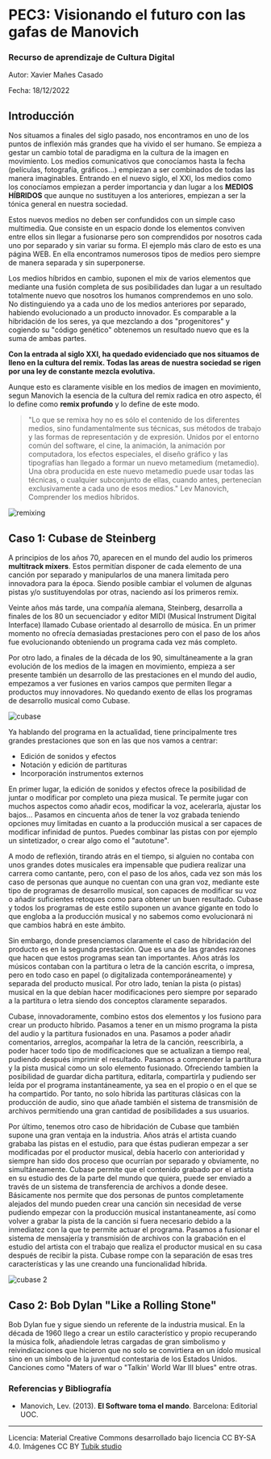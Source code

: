 # PEC3: Visionando el futuro con las gafas de Manovich 

### Recurso de aprendizaje de Cultura Digital 


Autor: Xavier Mañes Casado


Fecha: 18/12/2022



## Introducción


Nos situamos a finales del siglo pasado, nos encontramos en uno de los puntos de inflexión más grandes que ha vivido el ser humano. Se empieza a gestar un cambio total de paradigma en la cultura de la imagen en movimiento. Los medios comunicativos que conocíamos hasta la fecha (películas, fotografía, gráficos...) empiezan a ser combinados de todas las manera imaginables. 
Entrando en el nuevo siglo, el XXI, los medios como los conocíamos empiezan a perder importancia y dan lugar a los **MEDIOS HÍBRIDOS** que aunque no sustituyen a los anteriores, empiezan a ser la tónica general en nuestra sociedad.

Estos nuevos medios no deben ser confundidos con un simple caso multimedia. Que consiste en un espacio donde los elementos conviven entre ellos sin llegar a fusionarse pero son comprendidos por nosotros cada uno por separado y sin variar su forma. El ejemplo más claro de esto es una página WEB. En ella encontramos numerosos tipos de medios pero siempre de manera separada y sin superponerse. 

Los medios híbridos en cambio, suponen el mix de varios elementos que mediante una fusión completa de sus posibilidades dan lugar a un resultado totalmente nuevo que nosotros los humanos comprendemos en uno solo. No distinguiendo ya a cada uno de los medios anteriores por separado, habiendo evolucionado a un producto innovador. Es comparable a la hibridación de los seres, ya que mezclando a dos "progenitores" y cogiendo su "código genético" obtenemos un resultado nuevo que es la suma de ambas partes.

**Con la entrada al siglo XXI, ha quedado evidenciado que nos situamos de lleno en la cultura del remix. Todas las areas de nuestra sociedad se rigen por una ley de constante mezcla evolutiva.**

Aunque esto es claramente visible en los medios de imagen en movimiento, segun Manovich la esencia de la cultura del remix radica en otro aspecto, él lo define como **remix profundo** y lo define de este modo.

>"Lo que se remixa hoy no es sólo el contenido de los diferentes
medios, sino fundamentalmente sus técnicas, sus métodos de trabajo y las formas de
representación y de expresión. Unidos por el entorno común del software, el cine, la animación, la
animación por computadora, los efectos especiales, el diseño gráfico y las tipografías han llegado a
formar un nuevo metamedium (metamedio). Una obra producida en este nuevo metamedio puede
usar todas las técnicas, o cualquier subconjunto de ellas, cuando antes, pertenecían
exclusivamente a cada uno de esos medios." Lev Manovich, Comprender los medios híbridos.

![remixing](https://cultmixjuan.files.wordpress.com/2017/10/descarga1.jpg?w=1000)




## Caso 1: Cubase de Steinberg

A principios de los años 70, aparecen en el mundo del audio los primeros **multitrack mixers**. Estos permitían disponer de cada elemento de una canción por separado y manipularlos de una manera limitada pero innovadora para la época. Siendo posible cambiar el volumen de algunas pistas y/o sustituyendolas por otras, naciendo así los primeros remix.

Veinte años más tarde, una compañía alemana, Steinberg, desarrolla a finales de los 80 un secuenciador y editor MIDI (Musical Instrument Digital Interface) llamado Cubase orientado al desarrollo de música. En un primer momento no ofrecía demasiadas prestaciones pero con el paso de los años fue evolucionando obteniendo un programa cada vez más completo.

Por otro lado, a finales de la década de los 90, simultáneamente a la gran evolución de los medios de la imagen en movimiento, empieza a ser presente también un desarrollo de las prestaciones en el mundo del audio, empezamos a ver fusiones en varios campos que permiten llegar a productos muy innovadores. No quedando exento de ellas los programas de desarrollo musical como Cubase.

![cubase](https://www.futuremusic-es.com/wp-content/uploads/2014/05/Steinberg_Cubase_Atari_1990_750px.jpg)

Ya hablando del programa en la actualidad, tiene principalmente tres grandes prestaciones que son en las que nos vamos a centrar:
- Edición de sonidos y efectos
- Notación y edición de partituras
- Incorporación instrumentos externos

En primer lugar, la edición de sonidos y efectos ofrece la posibilidad de juntar o modificar por completo una pieza musical. Te permite jugar con muchos aspectos como añadir ecos, modificar la voz, acelerarla, ajustar los bajos... Pasamos en cincuenta años de tener la voz grabada teniendo opciones muy limitadas en cuanto a la producción musical a ser capaces de modificar infinidad de puntos. Puedes combinar las pistas con por ejemplo un sintetizador, o crear algo como el "autotune".

A modo de reflexión, tirando atrás en el tiempo, si alguien no contaba con unos grandes dotes musicales era impensable que pudiera realizar una carrera como cantante, pero, con el paso de los años, cada vez son más los caso de personas que aunque no cuentan con una gran voz, mediante este tipo de programas de desarrollo musical, son capaces de modificar su voz o añadir suficientes retoques como para obtener un buen resultado. Cubase y todos los programas de este estilo suponen un avance gigante en todo lo que engloba a la producción musical y no sabemos como evolucionará ni que cambios habrá en este ámbito. 

Sin embargo, donde presenciamos claramente el caso de hibridación del producto es en la segunda prestación. Que es una de las grandes razones que hacen que estos programas sean tan importantes. Años atrás los músicos contaban con la partitura o letra de la canción escrita, o impresa, pero en todo caso en papel (o digitalizada contemporáneamente) y separada del producto musical. Por otro lado, tenían la pista (o pistas) musical en la que debían hacer modificaciones pero siempre por separado a la partitura o letra siendo dos conceptos claramente separados.

Cubase, innovadoramente, combino estos dos elementos y los fusiono para crear un producto híbrido. Pasamos a tener en un mismo programa la pista del audio y la partitura fusionados en una. Pasamos a poder añadir comentarios, arreglos, acompañar la letra de la canción, reescribirla, a poder hacer todo tipo de modificaciones que se actualizan a tiempo real, pudiendo después imprimir el resultado. Pasamos a comprender la partítura y la pista musical como un solo elemento fusionado. Ofreciendo tambien la posibilidad de guardar dicha partitura, editarla, compartirla y pudiendo ser leída por el programa instantáneamente, ya sea en el propio o en el que se ha compartido. Por tanto, no solo hibrida las partituras clásicas con la producción de audio, sino que añade también el sistema de transmisión de archivos permitiendo una gran cantidad de posibilidades a sus usuarios.

Por último, tenemos otro caso de hibridación de Cubase que también supone una gran ventaja en la industria. Años atrás el artista cuando grababa las pistas en el estudio, para que éstas pudieran empezar a ser modificadas por el productor musical, debía hacerlo con anterioridad y siempre han sido dos proceso que ocurrían por separado y obviamente, no simultáneamente. Cubase permite que el contenido grabado por el artista en su estudio des de la parte del mundo que quiera, puede ser enviado a través de un sistema de transferencia de archivos a donde desee. Básicamente nos permite que dos personas de puntos completamente alejados del mundo pueden crear una canción sin necesidad de verse pudiendo empezar con la producción musical instantaneamente, así como volver a grabar la pista de la canción si fuera necesario debido a la inmediatez con la que te permite actuar el programa. Pasamos a fusionar el sistema de mensajería y transmisión de archivos con la grabación en el estudio del artista con el trabajo que realiza el productor musical en su casa después de recibir la pista. Cubase rompe con la separación de esas tres características y las une creando una funcionalidad híbrida.

![cubase 2](https://ocl-steinberg-live.steinberg.net/_storage/asset/167707/storage/PNG_extra-large_5500px/167707-extra-large.png)



## Caso 2: Bob Dylan "Like a Rolling Stone" 

Bob Dylan fue y sigue siendo un referente de la industria musical. En la década de 1960 llego a crear un estilo característico y propio recuperando la música folk, añadiendole letras cargadas de gran simbolismo y reivindicaciones que hicieron que no solo se convirtiera en un ídolo musical sino en un símbolo de la juventud contestaria de los Estados Unidos. Canciones como "Maters of war o "Talkin' World War III blues" entre otras.



### Referencias y Bibliografía

* Manovich, Lev. (2013). **El Software toma el mando**. Barcelona: Editorial UOC. 


----

Licencia: Material Creative Commons desarrollado bajo licencia CC BY-SA 4.0. Imágenes CC BY [Tubik studio](https://blog.tubikstudio.com/how-to-create-original-flat-illustrations-designers-tips/) 
